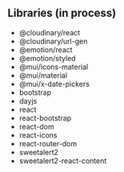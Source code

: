 ## Libraries (in process)
- @cloudinary/react
- @cloudinary/url-gen
- @emotion/react
- @emotion/styled
- @mui/icons-material
- @mui/material
- @mui/x-date-pickers
- bootstrap
- dayjs
- react
- react-bootstrap
- react-dom
- react-icons
- react-router-dom
- sweetalert2
- sweetalert2-react-content
